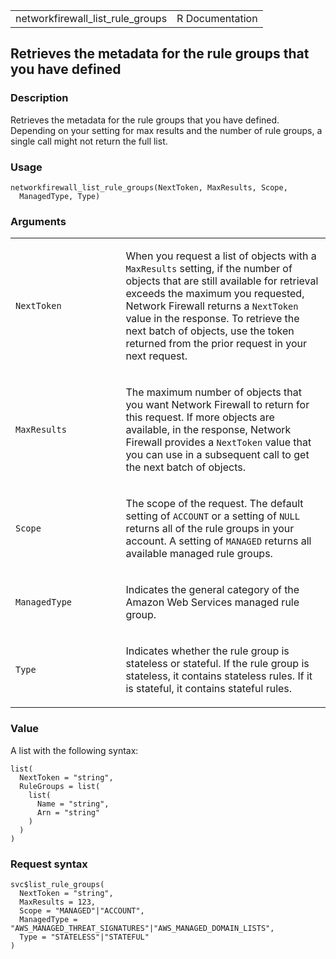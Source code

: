 <table style="width: 100%;">
<tbody>
<tr class="odd">
<td>networkfirewall_list_rule_groups</td>
<td style="text-align: right;">R Documentation</td>
</tr>
</tbody>
</table>

## Retrieves the metadata for the rule groups that you have defined

### Description

Retrieves the metadata for the rule groups that you have defined.
Depending on your setting for max results and the number of rule groups,
a single call might not return the full list.

### Usage

    networkfirewall_list_rule_groups(NextToken, MaxResults, Scope,
      ManagedType, Type)

### Arguments

<table>
<colgroup>
<col style="width: 35%" />
<col style="width: 65%" />
</colgroup>
<tbody>
<tr class="odd">
<td><code
id="networkfirewall_list_rule_groups_:_NextToken">NextToken</code></td>
<td><p>When you request a list of objects with a <code>MaxResults</code>
setting, if the number of objects that are still available for retrieval
exceeds the maximum you requested, Network Firewall returns a
<code>NextToken</code> value in the response. To retrieve the next batch
of objects, use the token returned from the prior request in your next
request.</p></td>
</tr>
<tr class="even">
<td><code
id="networkfirewall_list_rule_groups_:_MaxResults">MaxResults</code></td>
<td><p>The maximum number of objects that you want Network Firewall to
return for this request. If more objects are available, in the response,
Network Firewall provides a <code>NextToken</code> value that you can
use in a subsequent call to get the next batch of objects.</p></td>
</tr>
<tr class="odd">
<td><code
id="networkfirewall_list_rule_groups_:_Scope">Scope</code></td>
<td><p>The scope of the request. The default setting of
<code>ACCOUNT</code> or a setting of <code>NULL</code> returns all of
the rule groups in your account. A setting of <code>MANAGED</code>
returns all available managed rule groups.</p></td>
</tr>
<tr class="even">
<td><code
id="networkfirewall_list_rule_groups_:_ManagedType">ManagedType</code></td>
<td><p>Indicates the general category of the Amazon Web Services managed
rule group.</p></td>
</tr>
<tr class="odd">
<td><code id="networkfirewall_list_rule_groups_:_Type">Type</code></td>
<td><p>Indicates whether the rule group is stateless or stateful. If the
rule group is stateless, it contains stateless rules. If it is stateful,
it contains stateful rules.</p></td>
</tr>
</tbody>
</table>

### Value

A list with the following syntax:

    list(
      NextToken = "string",
      RuleGroups = list(
        list(
          Name = "string",
          Arn = "string"
        )
      )
    )

### Request syntax

    svc$list_rule_groups(
      NextToken = "string",
      MaxResults = 123,
      Scope = "MANAGED"|"ACCOUNT",
      ManagedType = "AWS_MANAGED_THREAT_SIGNATURES"|"AWS_MANAGED_DOMAIN_LISTS",
      Type = "STATELESS"|"STATEFUL"
    )
